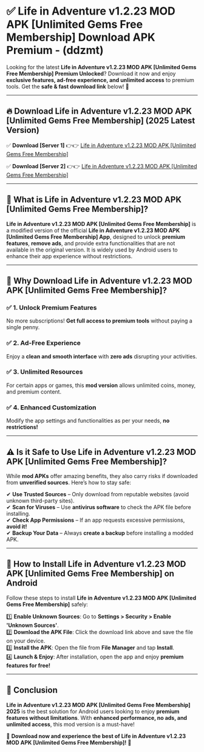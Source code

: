 
# ✅ Life in Adventure v1.2.23 MOD APK [Unlimited Gems Free Membership] Download APK Premium -  (ddzmt) 

Looking for the latest **Life in Adventure v1.2.23 MOD APK [Unlimited Gems Free Membership] Premium Unlocked**? Download it now and enjoy **exclusive features, ad-free experience, and unlimited access** to premium tools. Get the **safe & fast download link** below! 🚀

---

## 🔥 Download Life in Adventure v1.2.23 MOD APK [Unlimited Gems Free Membership] (2025 Latest Version)

✅ **Download [Server 1]** 👉👉 [Life in Adventure v1.2.23 MOD APK [Unlimited Gems Free Membership] ](https://apkcomod.com?title=Life_in_Adventure_v1.2.23_MOD_APK_[Unlimited_Gems_Free_Membership])  

✅ **Download [Server 2]** 👉👉 [Life in Adventure v1.2.23 MOD APK [Unlimited Gems Free Membership] ](https://apkcomod.com?title=Life_in_Adventure_v1.2.23_MOD_APK_[Unlimited_Gems_Free_Membership])  


---

## 📌 What is Life in Adventure v1.2.23 MOD APK [Unlimited Gems Free Membership]?

**Life in Adventure v1.2.23 MOD APK [Unlimited Gems Free Membership]** is a modified version of the official **Life in Adventure v1.2.23 MOD APK [Unlimited Gems Free Membership] App**, designed to unlock **premium features**, **remove ads**, and provide extra functionalities that are not available in the original version. It is widely used by Android users to enhance their app experience without restrictions.

---

## 🌟 Why Download Life in Adventure v1.2.23 MOD APK [Unlimited Gems Free Membership]?

### ✅ 1. Unlock Premium Features
No more subscriptions! **Get full access to premium tools** without paying a single penny.

### ✅ 2. Ad-Free Experience
Enjoy a **clean and smooth interface** with **zero ads** disrupting your activities.

### ✅ 3. Unlimited Resources
For certain apps or games, this **mod version** allows unlimited coins, money, and premium content.

### ✅ 4. Enhanced Customization
Modify the app settings and functionalities as per your needs, **no restrictions!**

---

## ⚠️ Is it Safe to Use Life in Adventure v1.2.23 MOD APK [Unlimited Gems Free Membership]?

While **mod APKs** offer amazing benefits, they also carry risks if downloaded from **unverified sources**. Here’s how to stay safe:

✔ **Use Trusted Sources** – Only download from reputable websites (avoid unknown third-party sites).  
✔ **Scan for Viruses** – Use **antivirus software** to check the APK file before installing.  
✔ **Check App Permissions** – If an app requests excessive permissions, **avoid it!**  
✔ **Backup Your Data** – Always **create a backup** before installing a modded APK.

---

## 📲 How to Install Life in Adventure v1.2.23 MOD APK [Unlimited Gems Free Membership] on Android

Follow these steps to install **Life in Adventure v1.2.23 MOD APK [Unlimited Gems Free Membership]** safely:

1️⃣ **Enable Unknown Sources**: Go to **Settings > Security > Enable 'Unknown Sources'**.  
2️⃣ **Download the APK File**: Click the download link above and save the file on your device.  
3️⃣ **Install the APK**: Open the file from **File Manager** and tap **Install**.  
4️⃣ **Launch & Enjoy**: After installation, open the app and enjoy **premium features for free!**

---

## 🚀 Conclusion

**Life in Adventure v1.2.23 MOD APK [Unlimited Gems Free Membership] 2025** is the best solution for Android users looking to enjoy **premium features without limitations**. With **enhanced performance, no ads, and unlimited access**, this mod version is a must-have!

🔻 **Download now and experience the best of Life in Adventure v1.2.23 MOD APK [Unlimited Gems Free Membership]!** 🔻

